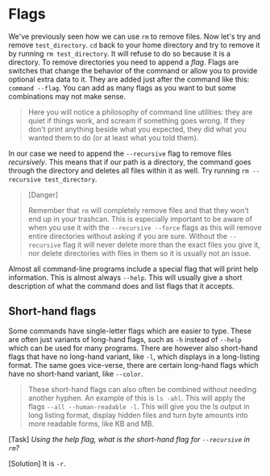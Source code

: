 # Flags

We've previously seen how we can use `rm` to remove files. Now let's try and
remove `test_directory`. `cd` back to your home directory and try to remove it
by running `rm test_directory`. It will refuse to do so because it is a
directory. To remove directories you need to append a _flag_. Flags are
switches that change the behavior of the command or allow you to provide
optional extra data to it. They are added just after the command like this:
`command --flag`. You can add as many flags as you want to but some
combinations may not make sense.

> Here you will notice a philosophy of command line utilities: they are quiet
> if things work, and scream if something goes wrong. If they don't print
> anything beside what you expected, they did what you wanted them to do (or at
> least what you told them).

In our case we need to append the `--recursive` flag to remove files
_recursively_. This means that if our path is a directory, the command goes
through the directory and deletes all files within it as well. Try running `rm
--recursive test_directory`.

> [Danger]
>
> Remember that `rm` will completely remove files and that they won't end up in
> your trashcan. This is especially important to be aware of when you use it
> with the `--recursive --force` flags as this will remove entire directories
> without asking if you are sure. Without the `--recursive` flag it will never
> delete more than the exact files you give it, nor delete directories with
> files in them so it is usually not an issue.

Almost all command-line programs include a special flag that will print help
information. This is almost always `--help`. This will usually give a short
description of what the command does and list flags that it accepts.

## Short-hand flags

Some commands have single-letter flags which are easier to type. These
are often just variants of long-hand flags, such as `-h` instead of `--help`
which can be used for many programs. There are however also short-hand flags
that have no long-hand variant, like `-l`, which displays in a long-listing
format. The same goes vice-verse, there are certain long-hand flags which have
no short-hand variant, like `--color`.

> These short-hand flags can also often be combined without needing another
> hyphen. An example of this is `ls -ahl`. This will apply the flags `--all
> --human-readable -l`. This will give you the ls output in long listing format,
> display hidden files and turn byte amounts into more readable forms, like KB
> and MB.

[Task]
_Using the help flag, what is the short-hand flag for `--recursive` in `rm`?_

[Solution]
It is `-r`.
